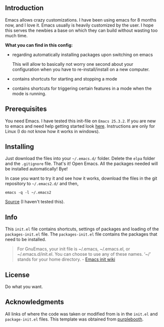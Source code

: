 ## Introduction

Emacs allows crazy customizations. I have been using emacs for 8
months now, and I love it. Emacs usually is heavily customized by the
user. I hope this serves the newbies a base on which they can build
without wasting too much time.

**What you can find in this config:**

- regarding automatically installing packages upon switching on emacs

	This will allow to basically not worry one second about your
configuration when you have to re-install/install on a new computer.

- contains shortcuts for starting and stopping a mode
- contains shortcuts for triggering certain features in a mode when the
  mode is running.

## Prerequisites

You need Emacs. I have tested this init-file on `Emacs 25.3.2`. If you
are new to emacs and need help getting started look
[here](/Emacs-introduction.html). Instructions are only for Linux (I do not know how it works
in windows).

## Installing

Just download the files into your `~/.emacs.d/` folder. Delete the
`elpa` folder and the `.gitignore` file. That's it! Open Emacs. All the
packages needed will be installed automatically! Bye!

In case you want to try it and see how it works, download the files in
the git repository to `~/.emacs2.d/` and then,

	emacs -q -l ~/.emacs2

[Source](https://emacs.stackexchange.com/a/6002/17941) (I haven't tested this).

## Info

This `init.el` file contains shortcuts, settings of packages and
loading of the `packages-init.el` file. The `packages-init.el` file
contains the packages that need to be installed.

>For GnuEmacs, your init file is ~/.emacs, ~/.emacs.el, or
>~/.emacs.d/init.el. You can choose to use any of these names. ‘~/’
>stands for your home directory. - [Emacs init wiki](https://www.emacswiki.org/emacs/InitFile)

## License

Do what you want.

## Acknowledgments

All links of where the code was taken or modified from is in the `init.el`
and `package-init.el` files. This template was obtained from
[purplebooth](https://gist.github.com/PurpleBooth/109311bb0361f32d87a2#file-readme-template-md).

